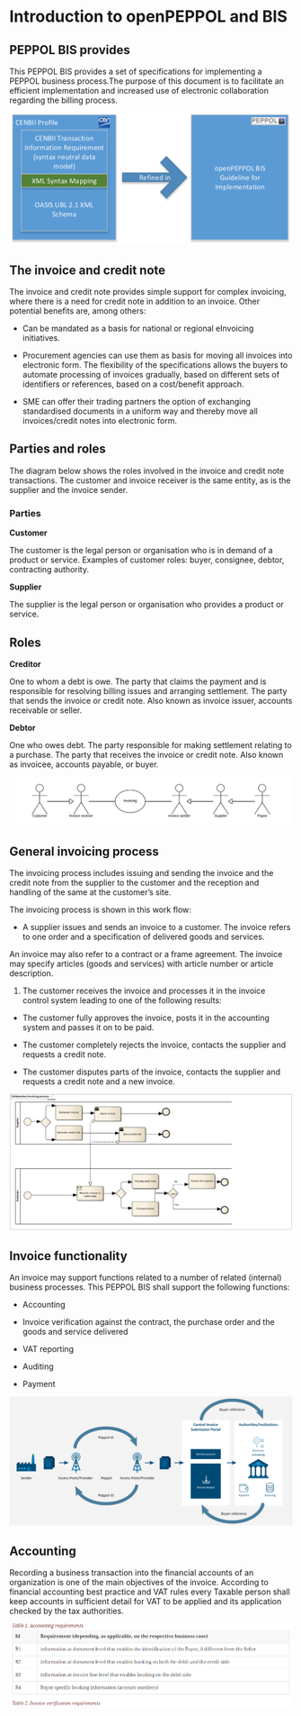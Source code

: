 # Introduction to openPEPPOL and BIS

## PEPPOL BIS provides

This PEPPOL BIS provides a set of specifications for implementing a PEPPOL business process.The purpose of this document is to facilitate an efficient implementation and increased use of electronic collaboration regarding the billing process.

<img src="https://github.com/pondersource/peppol-php/blob/main/docs/pics/introduction.png?raw=true"/>


## The invoice and credit note

The invoice and credit note provides simple support for complex invoicing, where there is a need for credit note in addition to an invoice. Other potential benefits are, among others:

- Can be mandated as a basis for national or regional eInvoicing initiatives.

- Procurement agencies can use them as basis for moving all invoices into electronic form. The flexibility of the specifications allows the buyers to automate processing of invoices gradually, based on different sets of identifiers or references, based on a cost/benefit approach.

- SME can offer their trading partners the option of exchanging standardised documents in a uniform way and thereby move all invoices/credit notes into electronic form.

## Parties and roles

The diagram below shows the roles involved in the invoice and credit note transactions. The customer and invoice receiver is the same entity, as is the supplier and the invoice sender.

### Parties

**Customer** 

The customer is the legal person or organisation who is in demand of a product or service. Examples of customer roles: buyer, consignee, debtor, contracting authority.

**Supplier** 

The supplier is the legal person or organisation who provides a product or service.

## Roles

**Creditor**

One to whom a debt is owe. The party that claims the payment and is responsible for resolving billing issues and arranging settlement. The party that sends the invoice or credit note. Also known as invoice issuer, accounts receivable or seller.

**Debtor** 

One who owes debt. The party responsible for making settlement relating to a purchase. The party that receives the invoice or credit note. Also known as invoicee, accounts payable, or buyer.

<img src="https://github.com/pondersource/peppol-php/blob/main/docs/pics/roles.png?raw=true"/>

## General invoicing process

The invoicing process includes issuing and sending the invoice and the credit note from the supplier to the customer and the reception and handling of the same at the customer’s site.

The invoicing process is shown in this work flow:

* A supplier issues and sends an invoice to a customer. The invoice refers to one order and a specification of delivered goods and services.

An invoice may also refer to a contract or a frame agreement. The invoice may specify articles (goods and services) with article number or article description.

1) The customer receives the invoice and processes it in the invoice control system leading to one of the following results:

- The customer fully approves the invoice, posts it in the accounting system and passes it on to be paid.

- The customer completely rejects the invoice, contacts the supplier and requests a credit note.

- The customer disputes parts of the invoice, contacts the supplier and requests a credit note and a new invoice.

<img src="https://github.com/pondersource/peppol-php/blob/main/docs/pics/process.png?raw=true"/>

## Invoice functionality

An invoice may support functions related to a number of related (internal) business processes. This PEPPOL BIS shall support the following functions:

* Accounting

* Invoice verification against the contract, the purchase order and the goods and service delivered

* VAT reporting

* Auditing

* Payment

<img src="https://github.com/pondersource/peppol-php/blob/main/docs/pics/functionality.png?raw=true"/>

## Accounting

Recording a business transaction into the financial accounts of an organization is one of the main objectives of the invoice. According to financial accounting best practice and VAT rules every Taxable person shall keep accounts in sufficient detail for VAT to be applied and its application checked by the tax authorities.

<img src="https://github.com/pondersource/peppol-php/blob/billing-invoice/docs/pics/accounting.PNG?raw=true"/>




